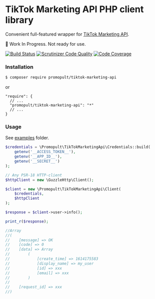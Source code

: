 # TikTok Marketing API PHP client library

Convenient full-featured wrapper for [TikTok Marketing API](https://ads.tiktok.com/marketing_api/docs).

🚫 ️️Work In Progress. Not ready for use.

[![Build Status](https://travis-ci.org/promopult/tiktok-marketing-api.svg?branch=master)](https://travis-ci.org/promopult/dadata-client)
[![Scrutinizer Code Quality](https://scrutinizer-ci.com/g/promopult/tiktok-marketing-api/badges/quality-score.png?b=master)](https://scrutinizer-ci.com/g/promopult/dadata-client/?branch=master)
[![Code Coverage](https://scrutinizer-ci.com/g/promopult/tiktok-marketing-api/badges/coverage.png?b=master)](https://scrutinizer-ci.com/g/promopult/dadata-client/?branch=master)

### Installation

```bash
$ composer require promopult/tiktok-marketing-api
```
or
```
"require": {
  // ...
  "promopult/tiktok-marketing-api": "*"
  // ...
}
```

### Usage
See [examples](/examples) folder.

```php
$credentials = \Promopult\TikTokMarketingApi\Credentials::build(
    getenv('__ACCESS_TOKEN__'),
    getenv('__APP_ID__'),
    getenv('__SECRET__')
);

// Any PSR-18 HTTP-client
$httpClient = new \GuzzleHttp\Client();

$client = new \Promopult\TikTokMarketingApi\Client(
    $credentials,
    $httpClient
);

$response = $client->user->info();

print_r($response);

//Array
//(
//    [message] => OK
//    [code] => 0
//    [data] => Array
//        (
//            [create_time] => 1614175583
//            [display_name] => my_user
//            [id] => xxx
//            [email] => xxx
//        )
//
//    [request_id] => xxx
//)

```
